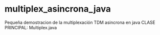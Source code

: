 # multiplex_asincrona_java
Pequeña demostracion de la multiplexación TDM asincrona en java
CLASE PRINCIPAL: Multiplex.java
